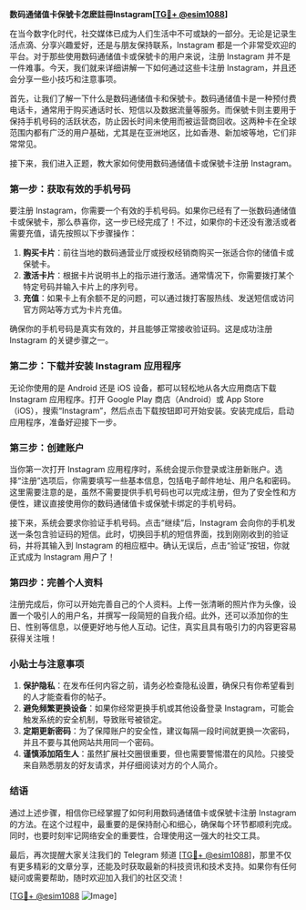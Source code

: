 **数码通储值卡保號卡怎麽註冊Instagram[[TG💪+ @esim1088](https://t.me/s/esim1088)]**

在当今数字化时代，社交媒体已成为人们生活中不可或缺的一部分。无论是记录生活点滴、分享兴趣爱好，还是与朋友保持联系，Instagram 都是一个非常受欢迎的平台。对于那些使用数码通储值卡或保號卡的用户来说，注册 Instagram 并不是一件难事。今天，我们就来详细讲解一下如何通过这些卡注册 Instagram，并且还会分享一些小技巧和注意事项。

首先，让我们了解一下什么是数码通储值卡和保號卡。数码通储值卡是一种预付费电话卡，通常用于购买通话时长、短信以及数据流量等服务。而保號卡则主要用于保持手机号码的活跃状态，防止因长时间未使用而被运营商回收。这两种卡在全球范围内都有广泛的用户基础，尤其是在亚洲地区，比如香港、新加坡等地，它们非常常见。

接下来，我们进入正题，教大家如何使用数码通储值卡或保號卡注册 Instagram。

### 第一步：获取有效的手机号码

要注册 Instagram，你需要一个有效的手机号码。如果你已经有了一张数码通储值卡或保號卡，那么恭喜你，这一步已经完成了！不过，如果你的卡还没有激活或者需要充值，请先按照以下步骤操作：

1. **购买卡片**：前往当地的数码通营业厅或授权经销商购买一张适合你的储值卡或保號卡。
2. **激活卡片**：根据卡片说明书上的指示进行激活。通常情况下，你需要拨打某个特定号码并输入卡片上的序列号。
3. **充值**：如果卡上有余额不足的问题，可以通过拨打客服热线、发送短信或访问官方网站等方式为卡片充值。

确保你的手机号码是真实有效的，并且能够正常接收验证码。这是成功注册 Instagram 的关键步骤之一。

### 第二步：下载并安装 Instagram 应用程序

无论你使用的是 Android 还是 iOS 设备，都可以轻松地从各大应用商店下载 Instagram 应用程序。打开 Google Play 商店（Android）或 App Store（iOS），搜索“Instagram”，然后点击下载按钮即可开始安装。安装完成后，启动应用程序，准备好迎接下一步。

### 第三步：创建账户

当你第一次打开 Instagram 应用程序时，系统会提示你登录或注册新账户。选择“注册”选项后，你需要填写一些基本信息，包括电子邮件地址、用户名和密码。这里需要注意的是，虽然不需要提供手机号码也可以完成注册，但为了安全性和方便性，建议直接使用你的数码通储值卡或保號卡绑定的手机号码。

接下来，系统会要求你验证手机号码。点击“继续”后，Instagram 会向你的手机发送一条包含验证码的短信。此时，切换回手机的短信界面，找到刚刚收到的验证码，并将其输入到 Instagram 的相应框中。确认无误后，点击“验证”按钮，你就正式成为 Instagram 用户了！

### 第四步：完善个人资料

注册完成后，你可以开始完善自己的个人资料。上传一张清晰的照片作为头像，设置一个吸引人的用户名，并撰写一段简短的自我介绍。此外，还可以添加你的生日、性别等信息，以便更好地与他人互动。记住，真实且具有吸引力的内容更容易获得关注哦！

### 小贴士与注意事项

1. **保护隐私**：在发布任何内容之前，请务必检查隐私设置，确保只有你希望看到的人才能查看你的帖子。
2. **避免频繁更换设备**：如果你经常更换手机或其他设备登录 Instagram，可能会触发系统的安全机制，导致账号被锁定。
3. **定期更新密码**：为了保障账户的安全性，建议每隔一段时间就更换一次密码，并且不要与其他网站共用同一个密码。
4. **谨慎添加陌生人**：虽然扩展社交圈很重要，但也需要警惕潜在的风险。只接受来自熟悉朋友的好友请求，并仔细阅读对方的个人简介。

### 结语

通过上述步骤，相信你已经掌握了如何利用数码通储值卡或保號卡注册 Instagram 的方法。在这个过程中，最重要的是保持耐心和细心，确保每个环节都顺利完成。同时，也要时刻牢记网络安全的重要性，合理使用这一强大的社交工具。

最后，再次提醒大家关注我们的 Telegram 频道 [[TG💪+ @esim1088](https://t.me/s/esim1088)]，那里不仅有更多精彩的文章分享，还能及时获取最新的科技资讯和技术支持。如果你有任何疑问或需要帮助，随时欢迎加入我们的社区交流！

[[TG💪+ @esim1088](https://t.me/s/esim1088) ![Image](https://i.postimg.cc/4NQfJmqS/Snipaste-2025-05-13-00-14-12.png)]